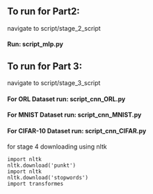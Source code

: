 ## To run for Part2:

navigate to script/stage_2_script

#### Run: script_mlp.py

## To run for Part 3:

navigate to script/stage_3_script
#### For ORL Dataset run: script_cnn_ORL.py
#### For MNIST Dataset run: script_cnn_MNIST.py
#### For CIFAR-10 Dataset run: script_cnn_CIFAR.py

for stage 4 downloading using nltk
```
import nltk
nltk.download('punkt')
import nltk
nltk.download('stopwords')
import transformes
```